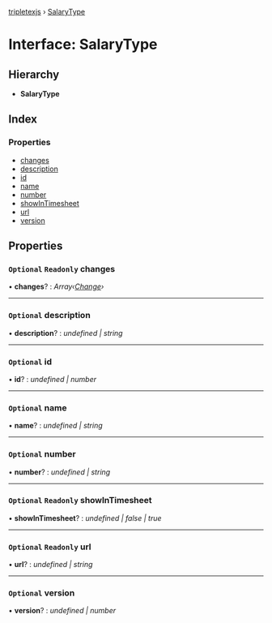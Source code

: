 [tripletexjs](../README.md) › [SalaryType](salarytype.md)

# Interface: SalaryType

## Hierarchy

* **SalaryType**

## Index

### Properties

* [changes](salarytype.md#optional-readonly-changes)
* [description](salarytype.md#optional-description)
* [id](salarytype.md#optional-id)
* [name](salarytype.md#optional-name)
* [number](salarytype.md#optional-number)
* [showInTimesheet](salarytype.md#optional-readonly-showintimesheet)
* [url](salarytype.md#optional-readonly-url)
* [version](salarytype.md#optional-version)

## Properties

### `Optional` `Readonly` changes

• **changes**? : *Array‹[Change](../modules/change.md)›*

___

### `Optional` description

• **description**? : *undefined | string*

___

### `Optional` id

• **id**? : *undefined | number*

___

### `Optional` name

• **name**? : *undefined | string*

___

### `Optional` number

• **number**? : *undefined | string*

___

### `Optional` `Readonly` showInTimesheet

• **showInTimesheet**? : *undefined | false | true*

___

### `Optional` `Readonly` url

• **url**? : *undefined | string*

___

### `Optional` version

• **version**? : *undefined | number*
